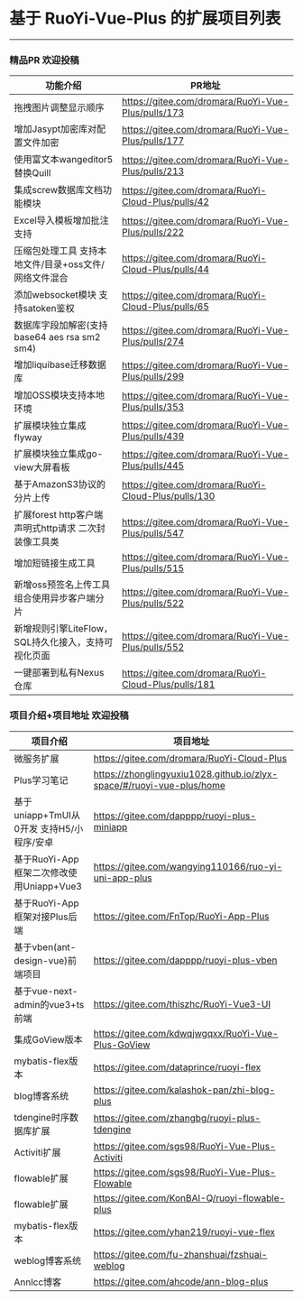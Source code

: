 # 基于 RuoYi-Vue-Plus 的扩展项目列表
- - -
### 精品PR 欢迎投稿
| 功能介绍                                | PR地址                                                 |
|-------------------------------------|------------------------------------------------------|
| 拖拽图片调整显示顺序                          | https://gitee.com/dromara/RuoYi-Vue-Plus/pulls/173   |
| 增加Jasypt加密库对配置文件加密                  | https://gitee.com/dromara/RuoYi-Vue-Plus/pulls/177   |
| 使用富文本wangeditor5替换Quill             | https://gitee.com/dromara/RuoYi-Vue-Plus/pulls/213   |
| 集成screw数据库文档功能模块                    | https://gitee.com/dromara/RuoYi-Cloud-Plus/pulls/42  |
| Excel导入模板增加批注支持                     | https://gitee.com/dromara/RuoYi-Vue-Plus/pulls/222   |
| 压缩包处理工具 支持本地文件/目录+oss文件/网络文件混合      | https://gitee.com/dromara/RuoYi-Cloud-Plus/pulls/44  |
| 添加websocket模块 支持satoken鉴权           | https://gitee.com/dromara/RuoYi-Cloud-Plus/pulls/65  |
| 数据库字段加解密(支持 base64 aes rsa sm2 sm4) | https://gitee.com/dromara/RuoYi-Vue-Plus/pulls/274   |
| 增加liquibase迁移数据库                    | https://gitee.com/dromara/RuoYi-Vue-Plus/pulls/299   |
| 增加OSS模块支持本地环境                       | https://gitee.com/dromara/RuoYi-Vue-Plus/pulls/353   |
| 扩展模块独立集成flyway                      | https://gitee.com/dromara/RuoYi-Vue-Plus/pulls/439   |
| 扩展模块独立集成go-view大屏看板                 | https://gitee.com/dromara/RuoYi-Vue-Plus/pulls/445   |
| 基于AmazonS3协议的分片上传                   | https://gitee.com/dromara/RuoYi-Cloud-Plus/pulls/130 |
| 扩展forest http客户端 声明式http请求 二次封装像工具类 | https://gitee.com/dromara/RuoYi-Vue-Plus/pulls/547 |
| 增加短链接生成工具                           | https://gitee.com/dromara/RuoYi-Vue-Plus/pulls/515   |
| 新增oss预签名上传工具组合使用异步客户端分片             | https://gitee.com/dromara/RuoYi-Vue-Plus/pulls/522   |
| 新增规则引擎LiteFlow，SQL持久化接入，支持可视化页面     | https://gitee.com/dromara/RuoYi-Vue-Plus/pulls/552 |
| 一键部署到私有Nexus仓库                             | https://gitee.com/dromara/RuoYi-Cloud-Plus/pulls/181 |

### 项目介绍+项目地址 欢迎投稿


| 项目介绍                           | 项目地址                                                                      |
|--------------------------------|---------------------------------------------------------------------------|
| 微服务扩展                          | https://gitee.com/dromara/RuoYi-Cloud-Plus                                |
| Plus学习笔记                       | https://zhonglingyuxiu1028.github.io/zlyx-space/#/ruoyi-vue-plus/home     |
| 基于uniapp+TmUI从0开发 支持H5/小程序/安卓  | https://gitee.com/dapppp/ruoyi-plus-miniapp                               |
| 基于RuoYi-App框架二次修改使用Uniapp+Vue3 | https://gitee.com/wangying110166/ruo-yi-uni-app-plus                      |
| 基于RuoYi-App框架对接Plus后端          | https://gitee.com/FnTop/RuoYi-App-Plus                                    |
| 基于vben(ant-design-vue)前端项目     | https://gitee.com/dapppp/ruoyi-plus-vben                                  |
| 基于vue-next-admin的vue3+ts前端     | https://gitee.com/thiszhc/RuoYi-Vue3-UI                                   |
| 集成GoView版本                     | https://gitee.com/kdwqjwgqxx/RuoYi-Vue-Plus-GoView                        |
| mybatis-flex版本                 | https://gitee.com/dataprince/ruoyi-flex                                   |
| blog博客系统                       | https://gitee.com/kalashok-pan/zhi-blog-plus                              |
| tdengine时序数据库扩展                | https://gitee.com/zhangbg/ruoyi-plus-tdengine                             |
| Activiti扩展                     | https://gitee.com/sgs98/RuoYi-Vue-Plus-Activiti                           |
| flowable扩展                     | https://gitee.com/sgs98/RuoYi-Vue-Plus-Flowable                           |
| flowable扩展                     | https://gitee.com/KonBAI-Q/ruoyi-flowable-plus                            |
| mybatis-flex版本                 | https://gitee.com/yhan219/ruoyi-vue-flex                                  |
| weblog博客系统                     | https://gitee.com/fu-zhanshuai/fzshuai-weblog                               |
| Annlcc博客                     | https://gitee.com/ahcode/ann-blog-plus                               |